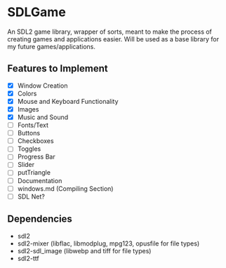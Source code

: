 # SDLGame
An SDL2 game library, wrapper of sorts, meant to make the process of creating games and applications easier.
Will be used as a base library for my future games/applications.

## Features to Implement
- [x] Window Creation
- [x] Colors
- [x] Mouse and Keyboard Functionality
- [x] Images
- [x] Music and Sound
- [ ] Fonts/Text
- [ ] Buttons
- [ ] Checkboxes
- [ ] Toggles
- [ ] Progress Bar
- [ ] Slider
- [ ] putTriangle
- [ ] Documentation
- [ ] windows.md (Compiling Section)
- [ ] SDL Net?

## Dependencies
- sdl2
- sdl2-mixer (libflac, libmodplug, mpg123, opusfile for file types)
- sdl2-sdl_image (libwebp and tiff for file types)
- sdl2-ttf
